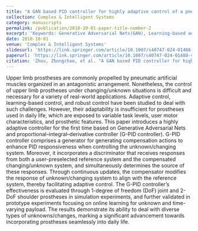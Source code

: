 ```yaml
---
title: "A GAN based PID controller for highly adaptive control of a pneumatic-artificial-muscle driven antagonistic joint"
collection: Complex & Intelligent Systems
category: manuscripts
permalink: /publication/2010-10-01-paper-title-number-2
excerpt: 'Keywords: Generative Adversarial Nets(GAN), Learning-based adaptive control, '
date: 2010-10-01
venue: 'Complex & Intelligent Systems'
slidesurl: 'https://link.springer.com/article/10.1007/s40747-024-01488-y'
paperurl: 'https://link.springer.com/article/10.1007/s40747-024-01488-y'
citation: 'Zhou, Zhongchao, et al. "A GAN based PID controller for highly adaptive control of a pneumatic-artificial-muscle driven antagonistic joint." Complex & Intelligent Systems (2024): 1-18.'
---
```

Upper limb prostheses are commonly propelled by pneumatic artificial muscles organized in an antagonistic arrangement. Nonetheless, the control of upper limb prostheses under changing/unknown situations is difficult and necessary for a variety of real-world applications. Adaptive control, learning-based control, and robust control have been studied to deal with such challenges. However, their adaptability is insufficient for prostheses used in daily life, which are exposed to variable task levels, user motor characteristics, and prosthetic features. This paper introduces a highly adaptive controller for the first time based on Generative Adversarial Nets and proportional–integral–derivative controller (G-PID controller). G-PID controller comprises a generator for generating compensation actions to enhance PID responsiveness when controlling the unknown/changing system. Moreover, it incorporates a discriminator that receives responses from both a user-preselected reference system and the compensated changing/unknown system, and simultaneously determines the source of these responses. Through continuous updates, the compensator modifies the response of unknown/changing system to align with the reference system, thereby facilitating adaptive control. The G-PID controller’s effectiveness is evaluated through 1-degree of freedom (DoF) joint and 2-DoF shoulder prostheses in simulation experiments, and further validated in prototype experiments focusing on online learning for unknown and time-varying payload. The results demonstrate its ability to deal with diverse types of unknowns/changes, marking a significant advancement towards incorporating prostheses seamlessly into daily life.




